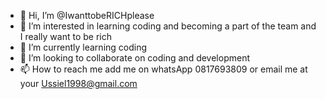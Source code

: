 - 👋 Hi, I’m @IwanttobeRICHplease
- 👀 I’m interested in learning coding and becoming a part of the team and I really want to be rich 
- 🌱 I’m currently learning coding 
- 💞️ I’m looking to collaborate on coding and development 
- 📫 How to reach me add me on whatsApp 0817693809 or email me at your Ussiel1998@gmail.com 

<!---
IwanttobeRICHplease/IwanttobeRICHplease is a ✨ special ✨ repository because its `README.md` (this file) appears on your GitHub profile.
You can click the Preview link to take a look at your changes.
--->
